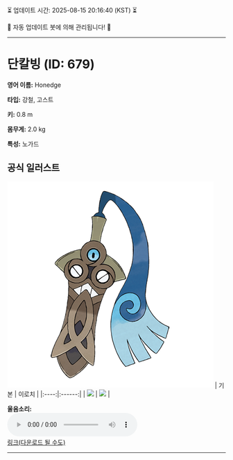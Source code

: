 
⏳ 업데이트 시간: 2025-08-15 20:16:40 (KST) ⏳

🤖 자동 업데이트 봇에 의해 관리됩니다! 🤖

---

# 단칼빙 (ID: 679)
**영어 이름:** Honedge

**타입:** 강철, 고스트

**키:** 0.8 m

**몸무게:** 2.0 kg

**특성:** 노가드

## 공식 일러스트
![](https://raw.githubusercontent.com/PokeAPI/sprites/master/sprites/pokemon/other/official-artwork/679.png)
| 기본 | 이로치 |
|:----:|:------:|
| <img src="http://play.pokemonshowdown.com/sprites/ani/honedge.gif" width="200"> | <img src="http://play.pokemonshowdown.com/sprites/ani-shiny/honedge.gif" width="200"> |

**울음소리:**<br><audio controls src="https://raw.githubusercontent.com/PokeAPI/cries/main/cries/pokemon/latest/679.ogg"></audio><br> [링크(다운로드 될 수도)](https://raw.githubusercontent.com/PokeAPI/cries/main/cries/pokemon/latest/679.ogg)


---

